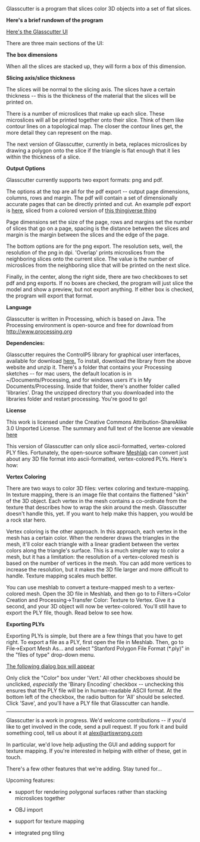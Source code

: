 Glasscutter is a program that slices color 3D objects into a set of
flat slices.

**Here's a brief rundown of the program**

[Here's the Glasscutter UI](http://imgur.com/3wQSfQg)

There are three main sections of the UI:

**The box dimensions**

When all the slices are stacked up, they will form a box of this
dimension.

**Slicing axis/slice thickness**

The slices will be normal to the slicing axis.  The slices have a
certain thickness -- this is the thickness of the material that the
slices will be printed on.

There is a number of microslices that make up each slice.  These
microslices will all be printed together onto their slice.  Think of
them like contour lines on a topological map.  The closer the contour
lines get, the more detail they can represent on the map.

The next version of Glasscutter, currently in beta, replaces
microslices by drawing a polygon onto the slice if the triangle is
flat enough that it lies within the thickness of a slice.

**Output Options**

Glasscutter currently supports two export formats:  png and pdf.  

The options at the top are all for the pdf export -- output page
dimensions, columns, rows and margin.  The pdf will contain a
set of dimensionally accurate pages that can be directly printed and cut.
An example pdf export is [here](http://imgur.com/Lzw1tOf), sliced from
a colored version of [this thingiverse thing](http://www.thingiverse.com/thing:32477)

Page dimensions set the size of the page, rows and margins set the
number of slices that go on a page, spacing is the distance between
the slices and margin is the margin between the slices and the edge of
the page.

The bottom options are for the png export.  The resolution sets, well,
the resolution of the png in dpi.  'Overlap' prints microslices from
the neighboring slices onto the current slice.  The value is the
number of microslices from the neighboring slice that will be printed
on the next slice.

Finally, in the center, along the right side, there are two checkboxes to set pdf and png
exports.  If no boxes are checked, the program will just slice the
model and show a preview, but not export anything.  If either box is
checked, the program will export that format.

**Language**

Glasscutter is written in Processing, which is based on Java.  The
Processing environment is open-source and free for download from
http://www.processing.org 

**Dependencies:**

Glasscutter requires the ControlP5 library for graphical user
interfaces, available for download [here.](http://www.sojamo.de/libraries/controlP5/)
To install, download the library from the above website and unzip it.
There's a folder that contains your Processing sketches -- for mac
users, the default location is in ~/Documents/Processing, and for
windows users it's in My Documents/Processing.  Inside that folder,
there's another folder called 'libraries'.  Drag the unzipped
directory that you downloaded into the libraries folder and restart
processing.  You're good to go!

**License**

This work is licensed under the Creative Commons Attribution-ShareAlike
3.0 Unported License.
The summary and full text of the license are viewable [here](http://creativecommons.org/licenses/by-sa/3.0/deed.en_US)


This version of Glasscutter can only slice ascii-formatted,
vertex-colored PLY files.  Fortunately, the open-source software
[Meshlab](http://meshlab.sourceforge.net/) can convert just about any 3D
file format into ascii-formatted, vertex-colored PLYs.  Here's how:

**Vertex Coloring**

There are two ways to color 3D files:
vertex coloring and texture-mapping.  In texture mapping, there is an
image file that contains the flattened "skin" of the 3D object.  Each
vertex in the mesh contains a co-ordinate from the texture that
describes how to wrap the skin around the mesh.  Glasscutter doesn't
handle this, yet.  If you want to help make this happen, you would
be a rock star hero.

Vertex coloring is the other approach.  In this approach, each vertex
in the mesh has a certain color.  When the renderer draws the
triangles in the mesh, it'll color each triangle with a linear
gradient between the vertex colors along the triangle's surface.  This
is a much simpler way to color a mesh, but it has a limitation:  the
resolution of a vertex-colored mesh is based on the number of vertices
in the mesh.  You can add more vertices to increase the resolution,
but it makes the 3D file larger and more difficult to handle.  Texture
mapping scales much better.  

You can use meshlab to convert a texture-mapped mesh to a
vertex-colored mesh.  Open the 3D file in Meshlab, and then go to to
Filters->Color Creation and Processing->Transfer Color: Texture to
Vertex.  Give it a second, and your 3D object will now be
vertex-colored.  You'll still have to export the PLY file, though.
Read below to see how.


**Exporting PLYs**

Exporting PLYs is simple, but there are a few things that you have to
get right.  To export a file as a PLY, first open the file in
Meshlab.  Then, go to File->Export Mesh As... and select "Stanford
Polygon File Format (*.ply)" in the "files of type" drop-down menu.
 
[The following dialog box will appear](http://imgur.com/WbxmJFI)

Only click the "Color" box under 'Vert.'  All other checkboxes should
be unclicked, _especially_ the 'Binary Encoding' checkbox --
unchecking this ensures that the PLY file will be in human-readable
ASCII format.  At the bottom left of the checkbox, the radio button
for 'All' should be selected.  
Click 'Save', and you'll have a PLY file that Glasscutter can handle.


*********************************************************************

Glasscutter is a work in progress.  We'd welcome contributions -- if
you'd like to get involved in the code, send a pull request.  If you
fork it and build something cool, tell us about it at
alex@artiswrong.com

In particular, we'd love help adjusting the GUI and adding support for
texture mapping.  If you're interested in helping with either of
these, get in touch.

There's a few other features that we're adding.  Stay tuned for...

Upcoming features:

* support for rendering polygonal surfaces rather than stacking
 microslices together

* OBJ import

* support for texture mapping

* integrated png tiling
